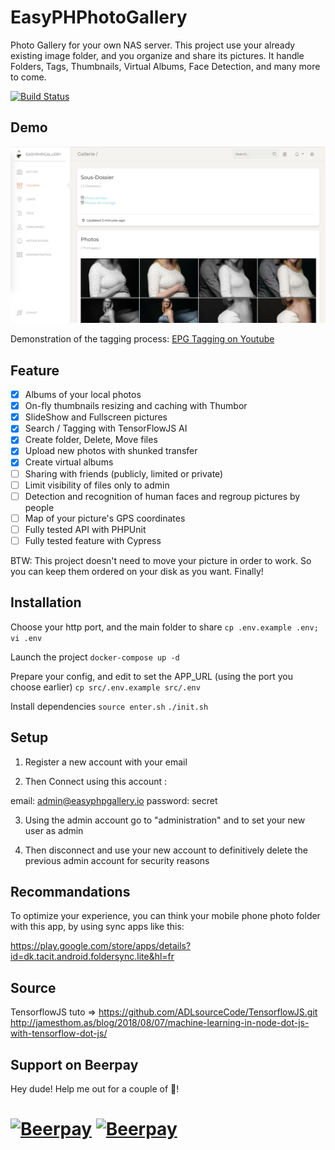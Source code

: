 # EasyPHPhotoGallery

Photo Gallery for your own NAS server.
This project use your already existing image folder, and you organize and share its pictures.
It handle Folders, Tags, Thumbnails, Virtual Albums, Face Detection, and many more to come.

[![Build Status](https://travis-ci.org/TwanoO67/easy-php-gallery.svg?branch=develop)](https://travis-ci.org/TwanoO67/easy-php-gallery)

## Demo

[![Preview](https://github.com/TwanoO67/easy-php-gallery/raw/master/demo.png)](https://youtu.be/W7Ff-VXIsFQ)

Demonstration of the tagging process: [EPG Tagging on Youtube](https://youtu.be/W7Ff-VXIsFQ)

## Feature

* [x] Albums of your local photos
* [x] On-fly thumbnails resizing and caching with Thumbor
* [x] SlideShow and Fullscreen pictures
* [x] Search / Tagging with TensorFlowJS AI
* [x] Create folder, Delete, Move files
* [x] Upload new photos with shunked transfer
* [x] Create virtual albums
* [ ] Sharing with friends (publicly, limited or private)
* [ ] Limit visibility of files only to admin
* [ ] Detection and recognition of human faces and regroup pictures by people
* [ ] Map of your picture's GPS coordinates
* [ ] Fully tested API with PHPUnit
* [ ] Fully tested feature with Cypress

BTW: This project doesn't need to move your picture in order to work.
So you can keep them ordered on your disk as you want. Finally!

## Installation

Choose your http port, and the main folder to share
`cp .env.example .env; vi .env`

Launch the project
`docker-compose up -d`

Prepare your config, and edit to set the APP_URL (using the port you choose earlier)
`cp src/.env.example src/.env`

Install dependencies
`source enter.sh`
`./init.sh `



## Setup

1) Register a new account with your email

2) Then Connect using this account :

email: admin@easyphpgallery.io
password: secret

3) Using the admin account go to "administration" and to set your new user as admin

4) Then disconnect and use your new account to definitively delete the previous admin account for security reasons

## Recommandations

To optimize your experience, you can think your mobile phone photo folder with this app, by using sync apps like this:

https://play.google.com/store/apps/details?id=dk.tacit.android.foldersync.lite&hl=fr

## Source

TensorflowJS tuto => https://github.com/ADLsourceCode/TensorflowJS.git
http://jamesthom.as/blog/2018/08/07/machine-learning-in-node-dot-js-with-tensorflow-dot-js/

## Support on Beerpay
Hey dude! Help me out for a couple of :beers:!

[![Beerpay](https://beerpay.io/TwanoO67/easy-php-gallery/badge.svg?style=beer-square)](https://beerpay.io/TwanoO67/easy-php-gallery)  [![Beerpay](https://beerpay.io/TwanoO67/easy-php-gallery/make-wish.svg?style=flat-square)](https://beerpay.io/TwanoO67/easy-php-gallery?focus=wish)
=======
